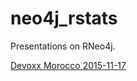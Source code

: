 neo4j_rstats
=============

Presentations on RNeo4j.

[Devoxx Morocco 2015-11-17](http://nicolewhite.github.io/neo4j-rstats/devoxx)
